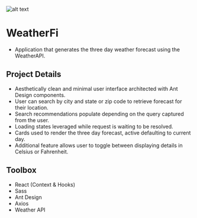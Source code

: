 ![alt text](https://i.ibb.co/2vBf60S/Screen-Shot-2021-09-26-at-12-07-30-PM.jpg)

# WeatherFi

-  Application that generates the three day weather forecast using the WeatherAPI.

## Project Details

-  Aesthetically clean and minimal user interface architected with Ant Design components.
-  User can search by city and state or zip code to retrieve forecast for their location.
-  Search recommendations populate depending on the query captured from the user.
-  Loading states leveraged while request is waiting to be resolved.
-  Cards used to render the three day forecast, active defaulting to current day. ​
-  Additional feature allows user to toggle between displaying details in Celsius or Fahrenheit.

## Toolbox

-  React (Context & Hooks)
-  Sass
-  Ant Design
-  Axios
-  Weather API

